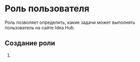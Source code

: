 # Роль пользователя 

Роль позволяет определить, какие задачи может выполнять пользователь на сайте Idea Hub. 

## Создание роли

1. 
